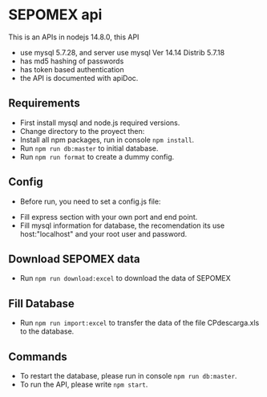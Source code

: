 # SEPOMEX api

This is an APIs in nodejs 14.8.0, this API

- use mysql 5.7.28, and server use mysql Ver 14.14 Distrib 5.7.18
- has md5 hashing of passwords
- has token based authentication
- the API is documented with apiDoc.

## Requirements

- First install mysql and node.js required versions.
- Change directory to the proyect then:
- Install all npm packages, run in console `npm install`.
- Run `npm run db:master` to initial database.
- Run `npm run format` to create a dummy config.

## Config

- Before run, you need to set a config.js file:

* Fill express section with your own port and end point.
* Fill mysql information for database, the recomendation its use host:"localhost" and your root user and password.

## Download SEPOMEX data

- Run `npm run download:excel` to download the data of SEPOMEX

## Fill Database

- Run `npm run import:excel` to transfer the data of the file CPdescarga.xls to the database.

## Commands

- To restart the database, please run in console `npm run db:master`.
- To run the API, please write `npm start`.
